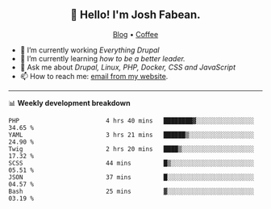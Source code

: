 <h2 align="center">👋 Hello! I'm Josh Fabean.</h2>
<p align="center">
  <a href="https://joshfabean.com">Blog</a> •
  <a href="https://www.buymeacoffee.com/LSxne6Yr4">Coffee</a>
</p>

- 🔭 I’m currently working *Everything Drupal*
- 🌱 I’m currently learning *how to be a better leader.*
- 💬 Ask me about *Drupal, Linux, PHP, Docker, CSS and JavaScript*
- 📫 How to reach me: [email from my website](https://joshfabean.com).

-------

📊 **Weekly development breakdown**
<!--START_SECTION:waka-->

```text
PHP                        4 hrs 40 mins   ████████▓░░░░░░░░░░░░░░░░   34.65 %
YAML                       3 hrs 21 mins   ██████▒░░░░░░░░░░░░░░░░░░   24.90 %
Twig                       2 hrs 20 mins   ████▒░░░░░░░░░░░░░░░░░░░░   17.32 %
SCSS                       44 mins         █▒░░░░░░░░░░░░░░░░░░░░░░░   05.51 %
JSON                       37 mins         █░░░░░░░░░░░░░░░░░░░░░░░░   04.57 %
Bash                       25 mins         ▓░░░░░░░░░░░░░░░░░░░░░░░░   03.19 %
```

<!--END_SECTION:waka-->

<!--
**fabean/fabean** is a ✨ _special_ ✨ repository because its `README.md` (this file) appears on your GitHub profile.

Here are some ideas to get you started:

- 🔭 I’m currently working on ...
- 🌱 I’m currently learning ...
- 👯 I’m looking to collaborate on ...
- 🤔 I’m looking for help with ...
- 💬 Ask me about ...
- 📫 How to reach me: ...
- 😄 Pronouns: ...
- ⚡ Fun fact: ...
-->
